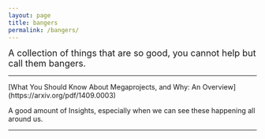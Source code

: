 ```yaml
---
layout: page
title: bangers
permalink: /bangers/
---
```

<font size = "4">A collection of things that are so good, you cannot help but call them bangers.</font>
<br>
<hr>
[What You Should Know About Megaprojects, and Why: An Overview](https://arxiv.org/pdf/1409.0003)

A good amount of Insights, especially when we can see these happening all around us.
<br>
<hr>